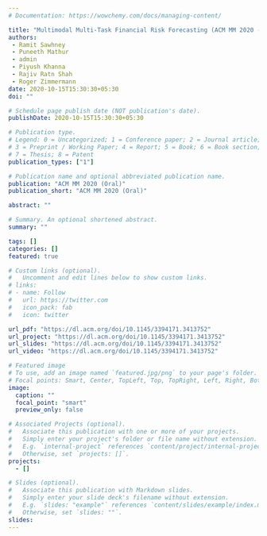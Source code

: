 ```yaml
---
# Documentation: https://wowchemy.com/docs/managing-content/

title: "Multimodal Multi‐Task Financial Risk Forecasting (ACM MM 2020 - Oral)"
authors:
 - Ramit Sawhney
 - Puneeth Mathur
 - admin
 - Piyush Khanna
 - Rajiv Ratn Shah
 - Roger Zimmermann
date: 2020-10-15T15:30:30+05:30
doi: ""

# Schedule page publish date (NOT publication's date).
publishDate: 2020-10-15T15:30:30+05:30

# Publication type.
# Legend: 0 = Uncategorized; 1 = Conference paper; 2 = Journal article;
# 3 = Preprint / Working Paper; 4 = Report; 5 = Book; 6 = Book section;
# 7 = Thesis; 8 = Patent
publication_types: ["1"]

# Publication name and optional abbreviated publication name.
publication: "ACM MM 2020 (Oral)"
publication_short: "ACM MM 2020 (Oral)"

abstract: ""

# Summary. An optional shortened abstract.
summary: ""

tags: []
categories: []
featured: true

# Custom links (optional).
#   Uncomment and edit lines below to show custom links.
# links:
# - name: Follow
#   url: https://twitter.com
#   icon_pack: fab
#   icon: twitter

url_pdf: "https://dl.acm.org/doi/10.1145/3394171.3413752"
url_project: "https://dl.acm.org/doi/10.1145/3394171.3413752"
url_slides: "https://dl.acm.org/doi/10.1145/3394171.3413752"
url_video: "https://dl.acm.org/doi/10.1145/3394171.3413752"

# Featured image
# To use, add an image named `featured.jpg/png` to your page's folder. 
# Focal points: Smart, Center, TopLeft, Top, TopRight, Left, Right, BottomLeft, Bottom, BottomRight.
image:
  caption: ""
  focal_point: "smart"
  preview_only: false

# Associated Projects (optional).
#   Associate this publication with one or more of your projects.
#   Simply enter your project's folder or file name without extension.
#   E.g. `internal-project` references `content/project/internal-project/index.md`.
#   Otherwise, set `projects: []`.
projects:
  - []

# Slides (optional).
#   Associate this publication with Markdown slides.
#   Simply enter your slide deck's filename without extension.
#   E.g. `slides: "example"` references `content/slides/example/index.md`.
#   Otherwise, set `slides: ""`.
slides: 
---
```


